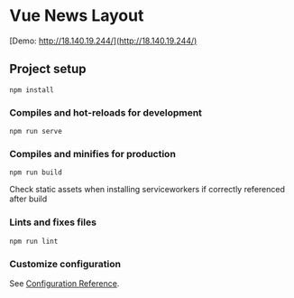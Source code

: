 # Vue News Layout

[Demo: http://18.140.19.244/](http://18.140.19.244/)

## Project setup
```
npm install
```

### Compiles and hot-reloads for development
```
npm run serve
```

### Compiles and minifies for production
```
npm run build
```

Check static assets when installing serviceworkers if correctly referenced after build

### Lints and fixes files
```
npm run lint
```

### Customize configuration
See [Configuration Reference](https://cli.vuejs.org/config/).
